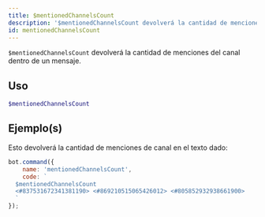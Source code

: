 ```yaml
---
title: $mentionedChannelsCount
description: '$mentionedChannelsCount devolverá la cantidad de menciones del canal dentro de un mensaje.'
id: mentionedChannelsCount
---
```


`$mentionedChannelsCount` devolverá la cantidad de menciones del canal dentro de un mensaje.

## Uso

```php
$mentionedChannelsCount
```

## Ejemplo(s)

Esto devolverá la cantidad de menciones de canal en el texto dado:

```javascript
bot.command({
    name: 'mentionedChannelsCount',
    code: `
  $mentionedChannelsCount
  <#837531672341381190> <#869210515065426012> <#805852932938661900>
  `
});
```
